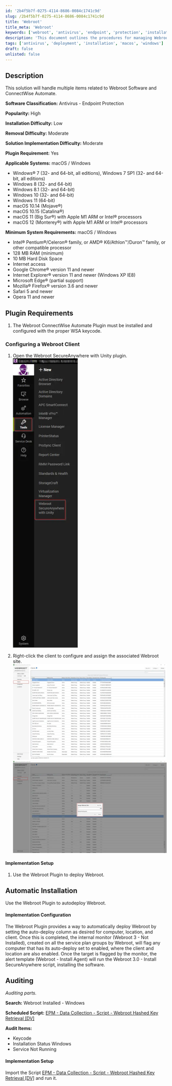 ```yaml
---
id: '2b4f5b7f-0275-4114-8686-0084c1741c9d'
slug: /2b4f5b7f-0275-4114-8686-0084c1741c9d
title: 'Webroot'
title_meta: 'Webroot'
keywords: ['webroot', 'antivirus', 'endpoint', 'protection', 'installation', 'removal', 'plugin', 'configuration', 'audit', 'deployment']
description: 'This document outlines the procedures for managing Webroot Software within ConnectWise Automate, including installation, configuration, and auditing processes. It covers system requirements, plugin installation, and automatic deployment strategies for both Windows and macOS systems.'
tags: ['antivirus', 'deployment', 'installation', 'macos', 'windows']
draft: false
unlisted: false
---
```


## Description

This solution will handle multiple items related to Webroot Software and ConnectWise Automate.

**Software Classification:** Antivirus - Endpoint Protection

**Popularity:** High

**Installation Difficulty:** Low

**Removal Difficulty:** Moderate

**Solution Implementation Difficulty:** Moderate

**Plugin Requirement:** Yes

**Applicable Systems:** macOS / Windows

- Windows® 7 (32- and 64-bit, all editions), Windows 7 SP1 (32- and 64-bit, all editions)
- Windows 8 (32- and 64-bit)
- Windows 8.1 (32- and 64-bit)
- Windows 10 (32- and 64-bit)
- Windows 11 (64-bit)
- macOS 10.14 (Mojave®)
- macOS 10.15 (Catalina®)
- macOS 11 (Big Sur®) with Apple M1 ARM or Intel® processors
- macOS 12 (Monterey®) with Apple M1 ARM or Intel® processors

**Minimum System Requirements:** macOS / Windows

- Intel® Pentium®/Celeron® family, or AMD® K6/Athlon™/Duron™ family, or other compatible processor
- 128 MB RAM (minimum)
- 10 MB Hard Disk Space
- Internet access
- Google Chrome® version 11 and newer
- Internet Explorer® version 11 and newer (Windows XP IE8)
- Microsoft Edge® (partial support)
- Mozilla® Firefox® version 3.6 and newer
- Safari 5 and newer
- Opera 11 and newer

## Plugin Requirements

1. The Webroot ConnectWise Automate Plugin must be installed and configured with the proper WSA keycode.

### Configuring a Webroot Client

1. Open the Webroot SecureAnywhere with Unity plugin.  
   ![Webroot Plugin](../../static/img/docs/70bf86a4-3ddf-46b1-947d-e2dc580209a5/image_1.webp)

2. Right-click the client to configure and assign the associated Webroot site.  
   ![Webroot Client Configuration](../../static/img/docs/70bf86a4-3ddf-46b1-947d-e2dc580209a5/image_2.webp)  
   ![Webroot Client Configuration](../../static/img/docs/70bf86a4-3ddf-46b1-947d-e2dc580209a5/image_3.webp)

#### Implementation Setup

1. Use the Webroot Plugin to deploy Webroot.

## Automatic Installation

Use the Webroot Plugin to autodeploy Webroot.

#### Implementation Configuration

The Webroot Plugin provides a way to automatically deploy Webroot by setting the auto-deploy column as desired for computer, location, and client. Once this is completed, the internal monitor (Webroot 3 - Not Installed), created on all the service plan groups by Webroot, will flag any computer that has its auto-deploy set to enabled, where the client and location are also enabled. Once the target is flagged by the monitor, the alert template (Webroot - Install Agent) will run the Webroot 3.0 - Install SecureAnywhere script, installing the software.

## Auditing

*Auditing parts.*

**Search:** Webroot Installed - Windows

**Scheduled Script:** [EPM - Data Collection - Script - Webroot Hashed Key Retrieval [DV]](/docs/4d3b24f2-a55a-4f57-8cad-1345d1e85060)

**Audit Items:**

- Keycode
- Installation Status Windows
- Service Not Running

#### Implementation Setup

Import the Script [EPM - Data Collection - Script - Webroot Hashed Key Retrieval [DV]](/docs/4d3b24f2-a55a-4f57-8cad-1345d1e85060) and run it.